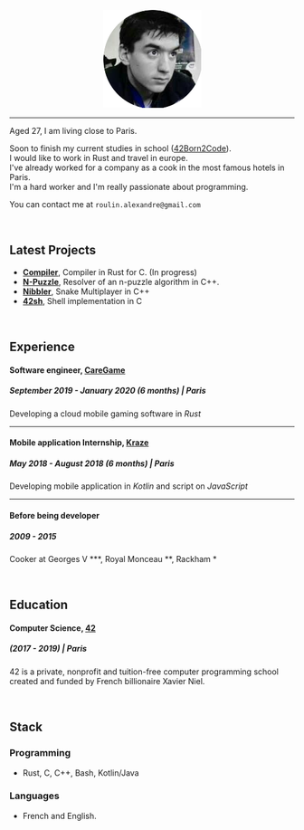 
<p align="center"><img src="resume_photo.png"></p>

---

Aged 27, I am living close to Paris.

Soon to finish my current studies in school ([42Born2Code](https://www.42.fr/)).<br />
I would like to work in Rust and travel in europe.<br />
I've already worked for a company as a cook in the most famous hotels in Paris.<br />
I'm a hard worker and I'm really passionate about programming.<br />

You can contact me at  `roulin.alexandre@gmail.com`

<br/>

## Latest Projects 

- [**Compiler**](https://github.com/Krystalz42/soft-compiler), Compiler in Rust for C. (In progress)
- [**N-Puzzle**](https://github.com/Krystalz42/n-puzzle), Resolver of an n-puzzle algorithm in C++.
- [**Nibbler**](https://github.com/Krystalz42/nibbler), Snake Multiplayer in C++
- [**42sh**](https://github.com/Krystalz42/42sh), Shell implementation in C 


<br/>

## Experience 

#### Software engineer, [CareGame](https://www.caregame.com/)
##### September 2019 - January 2020 (6 months)  | Paris

Developing a cloud mobile gaming software in *Rust*

---

#### Mobile application Internship, [Kraze](https://www.kraze.fr/)
##### May 2018 - August 2018 (6 months)  | Paris

Developing mobile application in *Kotlin* and script on *JavaScript*

---

#### Before being developer
##### 2009 - 2015 

Cooker at Georges V ***, Royal Monceau **, Rackham *


<br/>

## Education

#### Computer Science, [42](https://www.42.fr/)
##### (2017 - 2019) | Paris

42 is a private, nonprofit and tuition-free computer programming school created and funded by French billionaire Xavier Niel. 

<br/>

## Stack

### Programming

- Rust, C, C++, Bash, Kotlin/Java


### Languages

- French and English.


<br/>

